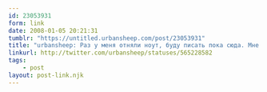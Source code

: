 ```yaml
---
id: 23053931
form: link
date: 2008-01-05 20:21:31
tumblr: "https://untitled.urbansheep.com/post/23053931"
title: "urbansheep: Раз у меня отняли ноут, буду писать пока сюда. Мне интересно, как хакнуть системы организма, чтобы он мог перестраивать восприятие без жертв"
linkurl: http://twitter.com/urbansheep/statuses/565228582
tags:
    - post
layout: post-link.njk
---
```



